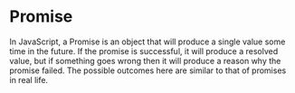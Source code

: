 # Promise

In JavaScript, a Promise is an object that will produce a single value some time in the future.
If the promise is successful, it will produce a resolved value, but if something goes wrong then it will produce a reason why the promise failed.
The possible outcomes here are similar to that of promises in real life.